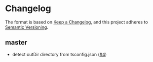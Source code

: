 # Changelog
The format is based on [Keep a Changelog](https://keepachangelog.com/en/1.0.0/),
and this project adheres to [Semantic Versioning](https://semver.org/spec/v2.0.0.html).

## master
- detect outDir directory from tsconfig.json ([#4](https://github.com/heroku/nodejs-typescript-buildpack/pull/4))
